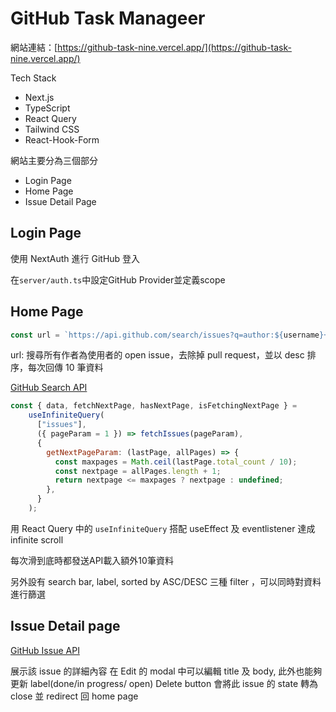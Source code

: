 # GitHub Task Manageer

網站連結：[https://github-task-nine.vercel.app/](https://github-task-nine.vercel.app/)

Tech Stack
- Next.js
- TypeScript
- React Query
- Tailwind CSS
- React-Hook-Form

網站主要分為三個部分
- Login Page
- Home Page
- Issue Detail Page

## Login Page

使用 NextAuth 進行 GitHub 登入

在`server/auth.ts`中設定GitHub Provider並定義scope


## Home Page
```javascript
const url = `https://api.github.com/search/issues?q=author:${username}+type:issue+is:open+-is:pr&sort=created&order=desc&per_page=${pageSize}&page=${pageNumber}`;
```
url: 搜尋所有作者為使用者的 open issue，去除掉 pull request，並以 desc 排序，每次回傳 10 筆資料

[GitHub Search API](https://docs.github.com/en/rest/search?apiVersion=2022-11-28#search-issues-and-pull-requests)

```javascript
const { data, fetchNextPage, hasNextPage, isFetchingNextPage } =
    useInfiniteQuery(
      ["issues"],
      ({ pageParam = 1 }) => fetchIssues(pageParam),
      {
        getNextPageParam: (lastPage, allPages) => {
          const maxpages = Math.ceil(lastPage.total_count / 10);
          const nextpage = allPages.length + 1;
          return nextpage <= maxpages ? nextpage : undefined;
        },
      }
    );
```
用 React Query 中的 `useInfiniteQuery` 搭配 useEffect 及 eventlistener 達成 infinite scroll 

每次滑到底時都發送API載入額外10筆資料

另外設有 search bar, label, sorted by ASC/DESC 三種 filter ，可以同時對資料進行篩選

## Issue Detail page
[GitHub Issue API](https://docs.github.com/en/rest/issues/issues?apiVersion=2022-11-28)

展示該 issue 的詳細內容
在 Edit 的 modal 中可以編輯 title 及 body, 此外也能夠更新 label(done/in progress/ open)
Delete button 會將此 issue 的 state 轉為 close 並 redirect 回 home page 
